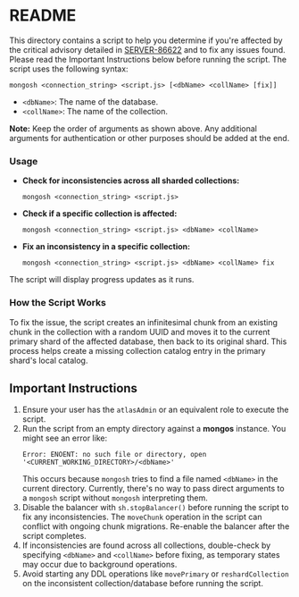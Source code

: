# README

This directory contains a script to help you determine if you're affected by the critical advisory detailed in [SERVER-86622](https://jira.mongodb.org/browse/SERVER-86622) and to fix any issues found. Please read the Important Instructions below before running the script. The script uses the following syntax:

```
mongosh <connection_string> <script.js> [<dbName> <collName> [fix]]
```

- `<dbName>`: The name of the database.
- `<collName>`: The name of the collection.

**Note:** Keep the order of arguments as shown above. Any additional arguments for authentication or other purposes should be added at the end.

### Usage

- **Check for inconsistencies across all sharded collections:**

  ```
  mongosh <connection_string> <script.js>
  ```

- **Check if a specific collection is affected:**

  ```
  mongosh <connection_string> <script.js> <dbName> <collName>
  ```

- **Fix an inconsistency in a specific collection:**

  ```
  mongosh <connection_string> <script.js> <dbName> <collName> fix
  ```

The script will display progress updates as it runs.

### How the Script Works

To fix the issue, the script creates an infinitesimal chunk from an existing chunk in the collection with a random UUID and moves it to the current primary shard of the affected database, then back to its original shard. This process helps create a missing collection catalog entry in the primary shard's local catalog.

## Important Instructions

1. Ensure your user has the `atlasAdmin` or an equivalent role to execute the script.
2. Run the script from an empty directory against a **mongos** instance. You might see an error like:
   ```
   Error: ENOENT: no such file or directory, open '<CURRENT_WORKING_DIRECTORY>/<dbName>'
   ```
   This occurs because `mongosh` tries to find a file named `<dbName>` in the current directory. Currently, there's no way to pass direct arguments to a `mongosh` script without `mongosh` interpreting them.
3. Disable the balancer with `sh.stopBalancer()` before running the script to fix any inconsistencies. The `moveChunk` operation in the script can conflict with ongoing chunk migrations. Re-enable the balancer after the script completes.
4. If inconsistencies are found across all collections, double-check by specifying `<dbName>` and `<collName>` before fixing, as temporary states may occur due to background operations.
5. Avoid starting any DDL operations like `movePrimary` or `reshardCollection` on the inconsistent collection/database before running the script.
